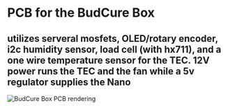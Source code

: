 # PCB for the BudCure Box
## utilizes serveral mosfets, OLED/rotary encoder, i2c humidity sensor, load cell (with hx711), and a one wire temperature sensor for the TEC. 12V power runs the TEC and the fan while a 5v regulator supplies the Nano
![BudCure Box PCB rendering](https://live.staticflickr.com/65535/53857599579_aae216bf28_b.jpg)
